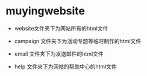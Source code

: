 muyingwebsite
=============

* website文件夹下为网站所有的html文件

* campaign 文件夹下为活动专题等临时制作的html文件

* email 文件夹下为发送邮件的html文件

* help 文件夹下为网站的帮助中心的html文件
